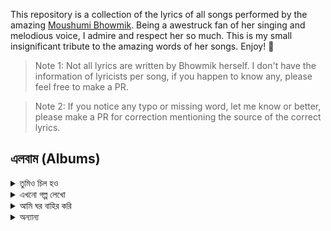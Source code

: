 This repository is a collection of the lyrics of all songs performed by the amazing [Moushumi Bhowmik](https://en.wikipedia.org/wiki/Moushumi_Bhowmik). Being a awestruck fan of her singing and melodious voice, I admire and respect her so much. This is my small insignificant tribute to the amazing words of her songs. Enjoy! 🎵

> Note 1: Not all lyrics are written by Bhowmik herself. I don't have the information of lyricists per song, if you happen to know any, please feel free to make a PR.

> Note 2: If you notice any typo or missing word, let me know or better, please make a PR for correction mentioning the source of the correct lyrics.

## এলবাম (Albums)

<details>

<summary>তুমিও চিল হও</summary>

- [কিছু ফেলতে পারি না](tumio-chil-hao/kichu-phelte-parina.md)
- [অন্য সময়](tumio-chil-hao/anyo-somoy.md)
- [সংখ্যালঘু](tumio-chil-hao/sonkhyaloghu.md)
- [ছেলেবেলা](tumio-chil-hao/chelebela.md)
- [চিত্রকর](tumio-chil-hao/chitrokor.md)
- [অনন্যের খোঁজে](tumio-chil-hao/anonyer-khoje.md)
- [এখানে সকাল নাম ধরে ডাকে](tumio-chil-hao/ekhane-sokal-naam-dhore-daake.md)
- [এক্কাগাড়ি](tumio-chil-hao/ekkagari.md)

</details>

<details>

<summary>এখনো গল্প লেখো</summary>

- [স্বপ্ন দেখবো বলে](ekhono-golpo-lekho/shwapno-dekhbo-bole.md)
- [আমার কিছু কথা ছিলো](ekhono-golpo-lekho/amar-kichu-kotha-chilo.md)
- [ফুটপাথের মেয়ে](ekhono-golpo-lekho/footpather-meye.md)
- [ঘুড়ি](ekhono-golpo-lekho/ghuri.md)
- [চিঠি](ekhono-golpo-lekho/chithi.md)
- [আমি যা দেখি](ekhono-golpo-lekho/ami-jaa-dekhi.md)
- [ক্ষত](ekhono-golpo-lekho/khawto.md)
- [ভাগ্যলিখন](ekhono-golpo-lekho/bhagyolikhon.md)
- [যশোর রোড](ekhono-golpo-lekho/jessore-road.md)
- [এক একটা দিন](ekhono-golpo-lekho/ek-ekta-din.md)

</details>


<details>

<summary>আমি ঘর বাহির করি</summary>

- [শরীরটারই ভিতরে](ami-ghor-bahir-kori/shorirtari-bhitore.md)
- [যখনি একটু ছুটি পাই](ami-ghor-bahir-kori/jokhoni-ektu-chuti-pai.md)
- [গরম দুপুর](ami-ghor-bahir-kori/gorom-dupur.md)
- [বৃষ্টি পড়ে রে](ami-ghor-bahir-kori/brishty-pore-re.md)
- [ডাক আসে](ami-ghor-bahir-kori/daak-ashe.md)
- [ঘরবাড়ি](ami-ghor-bahir-kori/ghorbari.md)
- [জন্মভূমি](ami-ghor-bahir-kori/jonmobhoomi.md)
- [তোরই জন্য](ami-ghor-bahir-kori/tori-jonyo.md)
- [দয়া করো](ami-ghor-bahir-kori/doya-koro.md)
- [পাখি উড়ে যায় কোথায়](ami-ghor-bahir-kori/pakhi-ure-jaay-kothay.md)

</details>

<details>

<summary>অন্যান্য</summary>

- [তারপর বৃষ্টি নামে](others/tarpor-brishty-namey.md)
- [লক্ষ্মীপুজো](others/lakhsmipujo.md)

</details>
